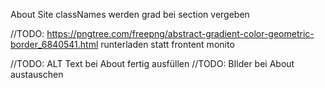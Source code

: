 
About Site
classNames werden grad bei section vergeben


//TODO: https://pngtree.com/freepng/abstract-gradient-color-geometric-border_6840541.html
    runterladen statt frontent monito

//TODO: ALT Text bei About fertig ausfüllen
//TODO: BIlder bei About austauschen


